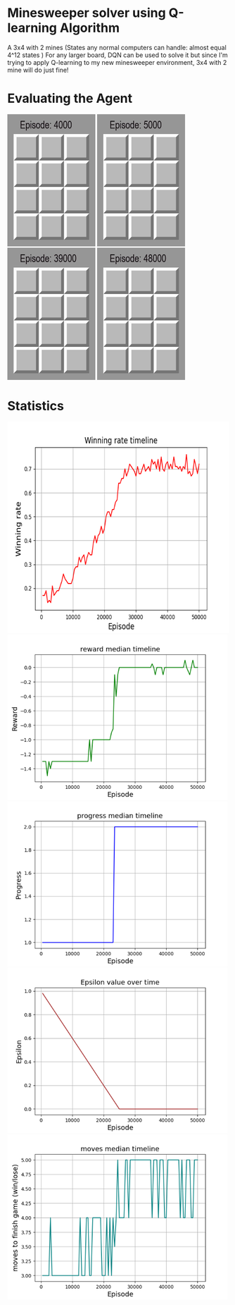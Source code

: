 
# Minesweeper solver using Q-learning Algorithm
  A 3x4 with 2 mines (States any normal computers can handle: almost equal 4^12 states ) 
  For any larger board, DQN can be used to solve it but since I'm trying to apply Q-learning to my new minesweeper environment, 3x4 with 2 mine will do just fine!
  
# Evaluating the Agent
<img src="./footage/gifs/4000.gif" width="200" height="300" />  <img src="./footage/gifs/5000.gif" width="200" height="300" />   <img src="./footage/gifs/39000.gif" width="200" height="300" />   <img src="./footage/gifs/48000.gif" width="200" height="300" />

# Statistics
<img src="./data/3x4_2_win_rate.png" width="640" height="480" />  
<img src="./data/3x4_2_reward.png" width="500" height="375" />  <img src="./data/3x4_2_progress.png" width="500" height="375" />  
<img src="./data/3x4_2_epsilon.png" width="500" height="375" /> <img src="./data/3x4_2_moves.png" width="500" height="375" />  
